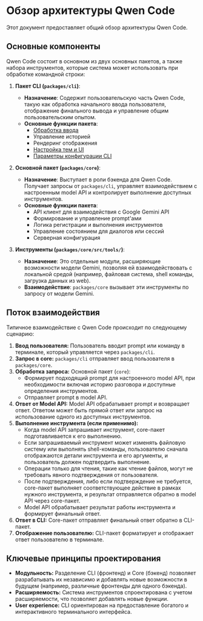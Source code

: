 # Обзор архитектуры Qwen Code

Этот документ предоставляет общий обзор архитектуры Qwen Code.

## Основные компоненты

Qwen Code состоит в основном из двух основных пакетов, а также набора инструментов, которые система может использовать при обработке командной строки:

1. **Пакет CLI (`packages/cli`)**:
   - **Назначение**: Содержит пользовательскую часть Qwen Code, такую как обработка начального ввода пользователя, отображение финального вывода и управление общим пользовательским опытом.
   - **Основные функции пакета**:
     - [Обработка ввода](./cli/commands.md)
     - Управление историей
     - Рендеринг отображения
     - [Настройка тем и UI](./cli/themes.md)
     - [Параметры конфигурации CLI](./cli/configuration.md)

2. **Основной пакет (`packages/core`)**:
   - **Назначение**: Выступает в роли бэкенда для Qwen Code. Получает запросы от `packages/cli`, управляет взаимодействием с настроенным model API и контролирует выполнение доступных инструментов.
   - **Основные функции пакета**:
     - API клиент для взаимодействия с Google Gemini API
     - Формирование и управление prompt'ами
     - Логика регистрации и выполнения инструментов
     - Управление состоянием для диалогов или сессий
     - Серверная конфигурация

3. **Инструменты (`packages/core/src/tools/`)**:
   - **Назначение**: Это отдельные модули, расширяющие возможности модели Gemini, позволяя ей взаимодействовать с локальной средой (например, файловая система, shell команды, загрузка данных из web).
   - **Взаимодействие**: `packages/core` вызывает эти инструменты по запросу от модели Gemini.

## Поток взаимодействия

Типичное взаимодействие с Qwen Code происходит по следующему сценарию:

1.  **Ввод пользователя:** Пользователь вводит prompt или команду в терминале, который управляется через `packages/cli`.
2.  **Запрос в core:** `packages/cli` отправляет ввод пользователя в `packages/core`.
3.  **Обработка запроса:** Основной пакет (`core`):
    - Формирует подходящий prompt для настроенного model API, при необходимости включая историю разговора и доступные определения инструментов.
    - Отправляет prompt в model API.
4.  **Ответ от Model API:** Model API обрабатывает prompt и возвращает ответ. Ответом может быть прямой ответ или запрос на использование одного из доступных инструментов.
5.  **Выполнение инструмента (если применимо):**
    - Когда model API запрашивает инструмент, core-пакет подготавливается к его выполнению.
    - Если запрашиваемый инструмент может изменять файловую систему или выполнять shell-команды, пользователю сначала отображаются детали инструмента и его аргументы, и пользователь должен подтвердить выполнение.
    - Операции только для чтения, такие как чтение файлов, могут не требовать явного подтверждения от пользователя.
    - После подтверждения, либо если подтверждение не требуется, core-пакет выполняет соответствующее действие в рамках нужного инструмента, и результат отправляется обратно в model API через core-пакет.
    - Model API обрабатывает результат работы инструмента и формирует финальный ответ.
6.  **Ответ в CLI:** Core-пакет отправляет финальный ответ обратно в CLI-пакет.
7.  **Отображение пользователю:** CLI-пакет форматирует и отображает ответ пользователю в терминале.

## Ключевые принципы проектирования

- **Модульность:** Разделение CLI (фронтенд) и Core (бэкенд) позволяет разрабатывать их независимо и добавлять новые возможности в будущем (например, различные фронтенды для одного бэкенда).
- **Расширяемость:** Система инструментов спроектирована с учетом расширяемости, что позволяет добавлять новые функции.
- **User experience:** CLI ориентирован на предоставление богатого и интерактивного терминального интерфейса.